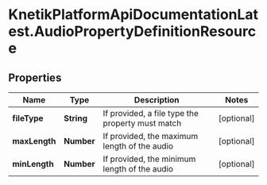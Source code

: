 # KnetikPlatformApiDocumentationLatest.AudioPropertyDefinitionResource

## Properties
Name | Type | Description | Notes
------------ | ------------- | ------------- | -------------
**fileType** | **String** | If provided, a file type the property must match | [optional] 
**maxLength** | **Number** | If provided, the maximum length of the audio | [optional] 
**minLength** | **Number** | If provided, the minimum length of the audio | [optional] 


